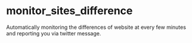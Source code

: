 # monitor_sites_difference
Automatically monitoring the differences of website at every few minutes and reporting you via twitter message.
